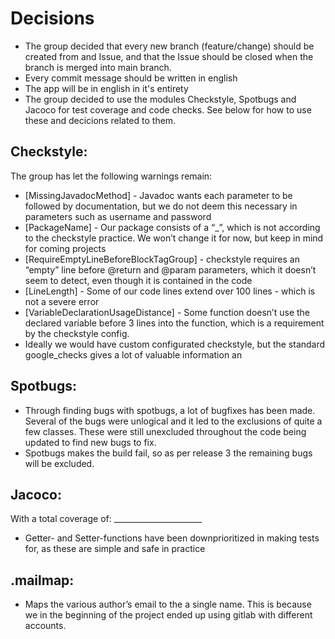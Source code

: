 # Decisions

* The group decided that every new branch (feature/change) should be created from and Issue, and that the Issue should be closed when the branch is merged into main branch.
* Every commit message should be written in english
* The app will be in english in it's entirety
* The group decided to use the modules Checkstyle, Spotbugs and Jacoco for test coverage and code checks. See below for how to use these and decicions related to them.

## Checkstyle:

The group has let the following warnings remain:

* [MissingJavadocMethod] - Javadoc wants each parameter to be followed by documentation, but we do not deem this necessary in parameters such as username and password
* [PackageName] - Our package consists of a “_”, which is not according to the checkstyle practice. We won’t change it for now, but keep in mind for coming projects
* [RequireEmptyLineBeforeBlockTagGroup] - checkstyle requires an “empty” line before @return and @param parameters, which it doesn’t seem to detect, even though it is contained in the code
* [LineLength] - Some of our code lines extend over 100 lines - which is not a severe error
* [VariableDeclarationUsageDistance] - Some function doesn’t use the declared variable before 3 lines into the function, which is a requirement by the checkstyle config.
* Ideally we would have custom configurated checkstyle, but the standard google_checks gives a lot of valuable information an

## Spotbugs:

* Through finding bugs with spotbugs, a lot of bugfixes has been made. Several of the bugs were unlogical and it led to the exclusions of quite a few classes. These were still unexcluded throughout the code being updated to find new bugs to fix.
* Spotbugs makes the build fail, so as per release 3 the remaining bugs will be excluded.

## Jacoco:

With a total coverage of: ______________________

* Getter- and Setter-functions have been downprioritized in making tests for, as these are simple and safe in practice

## .mailmap:

* Maps the various author’s email to the a single name. This is because we in the beginning of the project ended up using gitlab with different accounts.